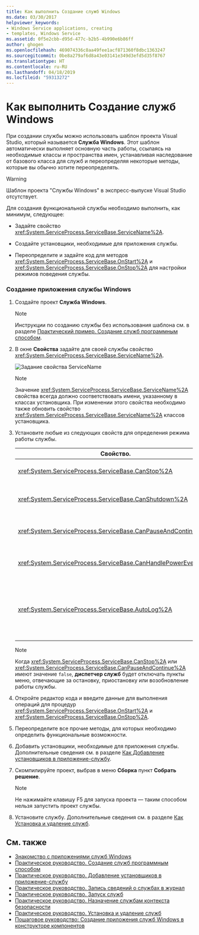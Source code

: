 ```yaml
---
title: Как выполнить Создание служб Windows
ms.date: 03/30/2017
helpviewer_keywords:
- Windows Service applications, creating
- templates, Windows Service
ms.assetid: 0f5e2cbb-d95d-477c-b2b5-4b990e6b86ff
author: ghogen
ms.openlocfilehash: 469074336c8aa49fee1acf871360f8dbc1363247
ms.sourcegitcommit: 0be8a279af6d8a43e03141e349d3efd5d35f8767
ms.translationtype: HT
ms.contentlocale: ru-RU
ms.lasthandoff: 04/18/2019
ms.locfileid: "59313272"
---
```

# <a name="how-to-create-windows-services"></a>Как выполнить Создание служб Windows
При создании службы можно использовать шаблон проекта Visual Studio, который называется **Служба Windows**. Этот шаблон автоматически выполняет основную часть работы, ссылаясь на необходимые классы и пространства имен, устанавливая наследование от базового класса для служб и переопределяя некоторые методы, которые вы обычно хотите переопределять.  
  
> [!WARNING]
>  Шаблон проекта "Службы Windows" в экспресс-выпуске Visual Studio отсутствует.  
  
 Для создания функциональной службы необходимо выполнить, как минимум, следующее:  
  
-   Задайте свойство <xref:System.ServiceProcess.ServiceBase.ServiceName%2A>.  
  
-   Создайте установщики, необходимые для приложения службы.  
  
-   Переопределите и задайте код для методов <xref:System.ServiceProcess.ServiceBase.OnStart%2A> и <xref:System.ServiceProcess.ServiceBase.OnStop%2A> для настройки режимов поведения службы.  
  
### <a name="to-create-a-windows-service-application"></a>Создание приложения службы Windows  
  
1. Создайте проект **Служба Windows**.  
  
    > [!NOTE]
    >  Инструкции по созданию службы без использования шаблона см. в разделе [Практический пример. Создание служб программным способом](../../../docs/framework/windows-services/how-to-write-services-programmatically.md).  
  
2. В окне **Свойства** задайте для своей службы свойство <xref:System.ServiceProcess.ServiceBase.ServiceName%2A>.  
  
     ![Задание свойства ServiceName](../../../docs/framework/windows-services/media/windowsservice-servicename.PNG "WindowsService_ServiceName")  
  
    > [!NOTE]
    >  Значение <xref:System.ServiceProcess.ServiceBase.ServiceName%2A> свойства всегда должно соответствовать имени, указанному в классах установщика. При изменении этого свойства необходимо также обновить свойство <xref:System.ServiceProcess.ServiceBase.ServiceName%2A> классов установщика.  
  
3. Установите любые из следующих свойств для определения режима работы службы.  
  
    |Свойство.|Параметр|  
    |--------------|-------------|  
    |<xref:System.ServiceProcess.ServiceBase.CanStop%2A>|`True`, чтобы указать, что служба может принимать запросы на останов работы; `false` для предотвращения останова службы.|  
    |<xref:System.ServiceProcess.ServiceBase.CanShutdown%2A>|`True`, чтобы указать, что служба хочет принимать уведомления о выключении компьютера, на котором она работает, позволяя ему вызывать процедуру <xref:System.ServiceProcess.ServiceBase.OnShutdown%2A>.|  
    |<xref:System.ServiceProcess.ServiceBase.CanPauseAndContinue%2A>|`True`, чтобы указать, что служба может принимать запросы на приостановку или возобновление выполнения; `false` для предотвращения приостановки и возобновления работы службы.|  
    |<xref:System.ServiceProcess.ServiceBase.CanHandlePowerEvent%2A>|`True`, чтобы указать, что служба может обрабатывать уведомления об изменениях состояния питания компьютера; `false`, чтобы не сообщать службе об этих изменениях.|  
    |<xref:System.ServiceProcess.ServiceBase.AutoLog%2A>|`True` для внесения информационных записей в журнал событий приложения, когда служба выполняет некоторое действие; `false` для отключения этой функции. Дополнительные сведения см. в разделе [Как Запись сведений о службах в журнал](../../../docs/framework/windows-services/how-to-log-information-about-services.md). **Примечание.**  По умолчанию свойство <xref:System.ServiceProcess.ServiceBase.AutoLog%2A> имеет значение `true`.|  
  
    > [!NOTE]
    >  Когда <xref:System.ServiceProcess.ServiceBase.CanStop%2A> или <xref:System.ServiceProcess.ServiceBase.CanPauseAndContinue%2A> имеют значение `false`, **диспетчер служб** будет отключать пункты меню, отвечающие за остановку, приостановку или возобновление работы службы.  
  
4. Откройте редактор кода и введите данные для выполнения операций для процедур <xref:System.ServiceProcess.ServiceBase.OnStart%2A> и <xref:System.ServiceProcess.ServiceBase.OnStop%2A>.  
  
5. Переопределите все прочие методы, для которых необходимо определить функциональные возможности.  
  
6. Добавить установщики, необходимые для приложения службы. Дополнительные сведения см. в разделе [Как Добавление установщиков в приложение-службу](../../../docs/framework/windows-services/how-to-add-installers-to-your-service-application.md).  
  
7. Скомпилируйте проект, выбрав в меню **Сборка** пункт **Собрать решение**.  
  
    > [!NOTE]
    >  Не нажимайте клавишу F5 для запуска проекта — таким способом нельзя запустить проект службы.  
  
8. Установите службу. Дополнительные сведения см. в разделе [Как Установка и удаление служб](../../../docs/framework/windows-services/how-to-install-and-uninstall-services.md).  
  
## <a name="see-also"></a>См. также

- [Знакомство с приложениями служб Windows](../../../docs/framework/windows-services/introduction-to-windows-service-applications.md)
- [Практическое руководство. Создание служб программным способом](../../../docs/framework/windows-services/how-to-write-services-programmatically.md)
- [Практическое руководство. Добавление установщиков в приложение-службу](../../../docs/framework/windows-services/how-to-add-installers-to-your-service-application.md)
- [Практическое руководство. Запись сведений о службах в журнал](../../../docs/framework/windows-services/how-to-log-information-about-services.md)
- [Практическое руководство. Запуск служб](../../../docs/framework/windows-services/how-to-start-services.md)
- [Практическое руководство. Назначение службам контекста безопасности](../../../docs/framework/windows-services/how-to-specify-the-security-context-for-services.md)
- [Практическое руководство. Установка и удаление служб](../../../docs/framework/windows-services/how-to-install-and-uninstall-services.md)
- [Пошаговое руководство: Создание приложения служб Windows в конструкторе компонентов](../../../docs/framework/windows-services/walkthrough-creating-a-windows-service-application-in-the-component-designer.md)

